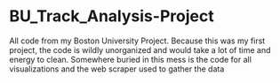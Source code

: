 # BU_Track_Analysis-Project
All code from my Boston University Project. Because this was my first project, the code is wildly unorganized and would take a lot of time and energy to clean. Somewhere buried in this mess is the code for all visualizations and the web scraper used to gather the data
